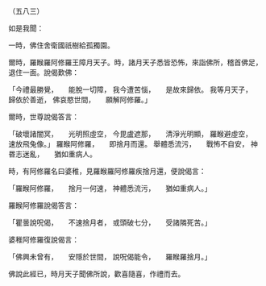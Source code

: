 （五八三）

如是我聞：

一時，佛住舍衛國祇樹給孤獨園。

爾時，羅睺羅阿修羅王障月天子。時，諸月天子悉皆恐怖，來詣佛所，稽首佛足，退住一面。說偈歎佛：

「今禮最勝覺，　　能脫一切障，
我今遭苦惱，　　是故來歸依。
我等月天子，　　歸依於善逝，
佛哀愍世間，　　願解阿修羅。」

爾時，世尊說偈答言：

「破壞諸闇冥，　　光明照虛空，
今毘盧遮那，　　清淨光明顯，
羅睺避虛空，　　速放飛兔像。」
羅睺阿修羅，　　即捨月而還。
舉體悉流污，　　戰怖不自安，
神昬志迷亂，　　猶如重病人。

時，有阿修羅名曰婆稚，見羅睺羅阿修羅疾捨月還，便說偈言：

「羅睺阿修羅，　　捨月一何速，
神體悉流污，　　猶如重病人。」

羅睺阿修羅說偈答言：

「瞿曇說呪偈，　　不速捨月者，
或頭破七分，　　受諸隣死苦。」

婆稚阿修羅復說偈言：

「佛興未曾有，　　安隱於世間，
說呪偈能令，　　羅睺羅捨月。」

佛說此經已，時月天子聞佛所說，歡喜隨喜，作禮而去。






